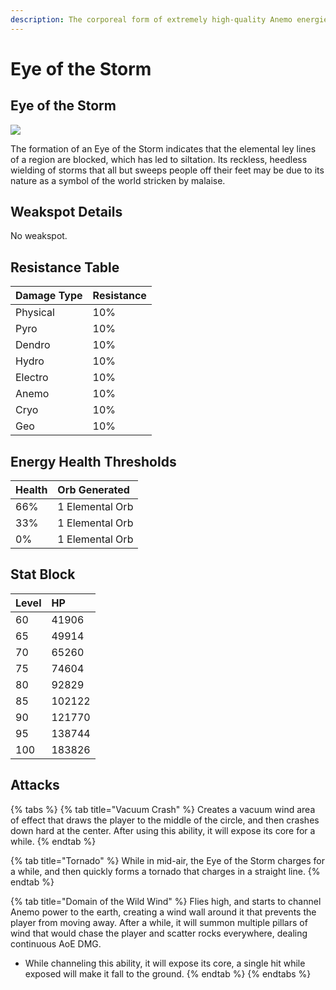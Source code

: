 ```yaml
---
description: The corporeal form of extremely high-quality Anemo energies.
---
```


# Eye of the Storm

## Eye of the Storm

![](../../../.gitbook/assets/enemy_eye_of_the_storm.webp)

The formation of an Eye of the Storm indicates that the elemental ley lines of a region are blocked, which has led to siltation. Its reckless, heedless wielding of storms that all but sweeps people off their feet may be due to its nature as a symbol of the world stricken by malaise.

## Weakspot Details

No weakspot.

## Resistance Table

| Damage Type | Resistance |
| :--- | :--- |
| Physical | 10% |
| Pyro | 10% |
| Dendro | 10% |
| Hydro | 10% |
| Electro | 10% |
| Anemo | 10% |
| Cryo | 10% |
| Geo | 10% |

## Energy Health Thresholds

| Health | Orb Generated |
| :--- | :--- |
| 66% | 1 Elemental Orb |
| 33% | 1 Elemental Orb |
| 0% | 1 Elemental Orb |

## Stat Block

| Level | HP |
| :--- | :--- |
| 60 | 41906 |
| 65 | 49914 |
| 70 | 65260 |
| 75 | 74604 |
| 80 | 92829 |
| 85 | 102122 |
| 90 | 121770 |
| 95 | 138744 |
| 100 | 183826 |

## Attacks

{% tabs %}
{% tab title="Vacuum Crash" %}
Creates a vacuum wind area of effect that draws the player to the middle of the circle, and then crashes down hard at the center. After using this ability, it will expose its core for a while.
{% endtab %}

{% tab title="Tornado" %}
While in mid-air, the Eye of the Storm charges for a while, and then quickly forms a tornado that charges in a straight line.
{% endtab %}

{% tab title="Domain of the Wild Wind" %}
Flies high, and starts to channel Anemo power to the earth, creating a wind wall around it that prevents the player from moving away. After a while, it will summon multiple pillars of wind that would chase the player and scatter rocks everywhere, dealing continuous AoE DMG. 

* While channeling this ability, it will expose its core, a single hit while exposed will make it fall to the ground.
{% endtab %}
{% endtabs %}



